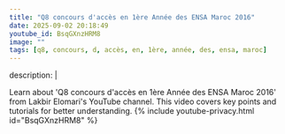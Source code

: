 ```yaml
---
title: "Q8 concours d'accès en 1ère Année des ENSA Maroc 2016"
date: 2025-09-02 20:18:49 
youtube_id: BsqGXnzHRM8
image: ""
tags: [q8, concours, d, accès, en, 1ère, année, des, ensa, maroc]
---
```

description: |
  
  Learn about 'Q8 concours d'accès en 1ère Année des ENSA Maroc 2016' from Lakbir Elomari's YouTube channel. This video covers key points and tutorials for better understanding.
{% include youtube-privacy.html id="BsqGXnzHRM8" %}
